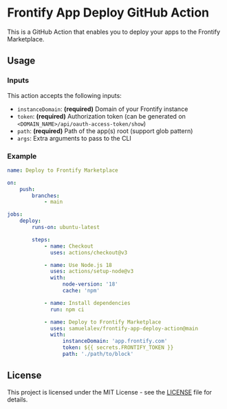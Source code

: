 # Frontify App Deploy GitHub Action

This is a GitHub Action that enables you to deploy your apps to the Frontify Marketplace.

## Usage

### Inputs

This action accepts the following inputs:

-   `instanceDomain`: **(required)** Domain of your Frontify instance
-   `token`: **(required)** Authorization token (can be generated on `<DOMAIN_NAME>/api/oauth-access-token/show`)
-   `path`: **(required)** Path of the app(s) root (support glob pattern)
-   `args`: Extra arguments to pass to the CLI

### Example

```yaml
name: Deploy to Frontify Marketplace

on:
    push:
        branches:
            - main

jobs:
    deploy:
        runs-on: ubuntu-latest

        steps:
            - name: Checkout
              uses: actions/checkout@v3

            - name: Use Node.js 18
              uses: actions/setup-node@v3
              with:
                  node-version: '18'
                  cache: 'npm'

            - name: Install dependencies
              run: npm ci

            - name: Deploy to Frontify Marketplace
              uses: samuelalev/frontify-app-deploy-action@main
              with:
                  instanceDomain: 'app.frontify.com'
                  token: ${{ secrets.FRONTIFY_TOKEN }}
                  path: './path/to/block'
```

## License

This project is licensed under the MIT License - see the [LICENSE](LICENSE) file for details.
